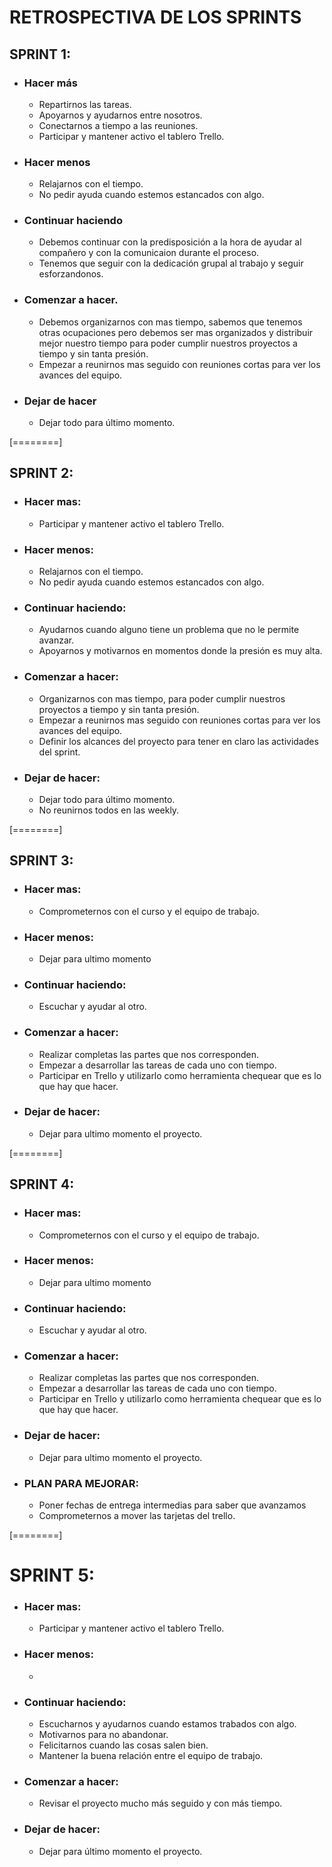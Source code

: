 # RETROSPECTIVA DE LOS SPRINTS

## SPRINT 1:

- ### Hacer más
	- Repartirnos las tareas.
	- Apoyarnos y ayudarnos entre nosotros.
	- Conectarnos a tiempo a las reuniones.
	- Participar y mantener activo el tablero Trello.

- ### Hacer menos
	- Relajarnos con el tiempo.
	- No pedir ayuda cuando estemos estancados con algo.

- ### Continuar haciendo
	- Debemos continuar con la predisposición a la hora de ayudar al compañero y con la comunicaion durante el proceso.
	- Tenemos que seguir con la dedicación grupal al trabajo y seguir esforzandonos.

- ### Comenzar a hacer.
	- Debemos organizarnos con mas tiempo, sabemos que tenemos otras ocupaciones pero debemos ser mas organizados y distribuir mejor nuestro tiempo para poder cumplir nuestros proyectos a tiempo y sin tanta presión.
	- Empezar a reunirnos mas seguido con reuniones cortas para ver los avances del equipo.

- ### Dejar de hacer
	- Dejar todo para último momento.


[========]


## SPRINT 2:

- ### Hacer mas:
	- Participar y mantener activo el tablero Trello.

- ### Hacer menos:
	- Relajarnos con el tiempo.
	- No pedir ayuda cuando estemos estancados con algo.

- ### Continuar haciendo:
	- Ayudarnos cuando alguno tiene un problema que no le permite avanzar.
	- Apoyarnos y motivarnos en momentos donde la presión es muy alta.

- ### Comenzar a hacer:
	- Organizarnos con mas tiempo, para poder cumplir nuestros proyectos a tiempo y sin tanta presión.
	- Empezar a reunirnos mas seguido con reuniones cortas para ver los avances del equipo.
	- Definir los alcances del proyecto para tener en claro las actividades del sprint.

- ### Dejar de hacer:
	- Dejar todo para último momento.
	- No reunirnos todos en las weekly.


[========]


## SPRINT 3:

- ### Hacer mas:
	- Comprometernos con el curso y el equipo de trabajo.

- ### Hacer menos:
	- Dejar para ultimo momento

- ### Continuar haciendo:
	- Escuchar y ayudar al otro.

- ### Comenzar a hacer:
	- Realizar completas las partes que nos corresponden.
	- Empezar a desarrollar las tareas de cada uno con tiempo.
	- Participar en Trello y utilizarlo como herramienta chequear que es lo que hay que hacer.

- ### Dejar de hacer:
	- Dejar para ultimo momento el proyecto.


[========]

## SPRINT 4:

- ### Hacer mas:
	- Comprometernos con el curso y el equipo de trabajo.

- ### Hacer menos:
	- Dejar para ultimo momento

- ### Continuar haciendo:
	- Escuchar y ayudar al otro.

- ### Comenzar a hacer:
	- Realizar completas las partes que nos corresponden.
	- Empezar a desarrollar las tareas de cada uno con tiempo.
	- Participar en Trello y utilizarlo como herramienta chequear que es lo que hay que hacer.

- ### Dejar de hacer:
	- Dejar para ultimo momento el proyecto.

- ### PLAN PARA MEJORAR:
	- Poner fechas de entrega intermedias para saber que avanzamos
	- Comprometernos a mover las tarjetas del trello.


[========]

# SPRINT 5:

- ### Hacer mas:
	- Participar y mantener activo el tablero Trello.	
	

- ### Hacer menos:
	- 

- ### Continuar haciendo:
	- Escucharnos y ayudarnos cuando estamos trabados con algo.
	- Motivarnos para no abandonar.
	- Felicitarnos cuando las cosas salen bien.
	- Mantener la buena relación entre el equipo de trabajo.

- ### Comenzar a hacer:
	- Revisar el proyecto mucho más seguido y con más tiempo.

- ### Dejar de hacer:
	-  Dejar para último momento el proyecto.
